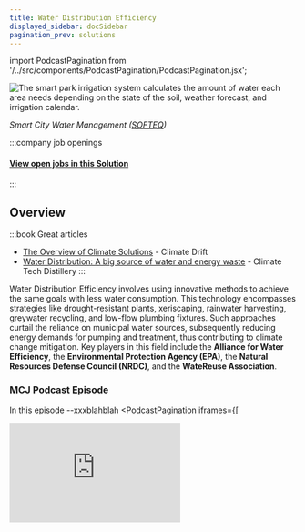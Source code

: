 ```yaml
---
title: Water Distribution Efficiency
displayed_sidebar: docSidebar
pagination_prev: solutions
---
```

import PodcastPagination from '/../src/components/PodcastPagination/PodcastPagination.jsx'; 

![The smart park irrigation system calculates the amount of water each area needs depending on the state of the soil, weather forecast, and irrigation calendar.](/../static/img/water-distribution-efficiency.webp)

*Smart City Water Management ([SOFTEQ](https://www.softeq.com/blog/smart-water-management-using-iot-real-world-examples))*


:::company job openings
  #### [View open jobs in this Solution](https://climatebase.org/jobs?l=&q=&drawdown_solutions=Water+Distribution+Efficiency)
:::

## Overview
:::book Great articles
- [The Overview of Climate Solutions](https://climatedrift.substack.com/p/the-overview-of-climate-solutions-ef4) - Climate Drift
- [Water Distribution: A big source of water and energy waste](https://www.climatetechdistillery.com/p/29-water-distribution) - Climate Tech Distillery
:::



Water Distribution Efficiency involves using innovative methods to achieve the same goals with less water consumption. This technology encompasses strategies like drought-resistant plants, xeriscaping, rainwater harvesting, greywater recycling, and low-flow plumbing fixtures. Such approaches curtail the reliance on municipal water sources, subsequently reducing energy demands for pumping and treatment, thus contributing to climate change mitigation. Key players in this field include the **Alliance for Water Efficiency**, the **Environmental Protection Agency (EPA)**, the **Natural Resources Defense Council (NRDC)**, and the **WateReuse Association**.

### MCJ Podcast Episode
In this episode --xxxblahblah
  <PodcastPagination iframes={[
<iframe allow="autoplay *; encrypted-media *; fullscreen *; clipboard-write" frameBorder="0" height="175" style={{width:'100%', maxWidth:'660px', overflow:'hidden', borderRadius:'10px'}} sandbox="allow-forms allow-popups allow-same-origin allow-scripts allow-storage-access-by-user-activation allow-top-navigation-by-user-activation" src="https://player.simplecast.com/3abe326d-fa9a-4543-baea-28efa8802861?dark=true&wmode=opaque" />
  ]}/>
:::


## Progress Made

- **Low-flow showerheads and faucets**: Breakthrough technologies slashing water usage by up to 30%.
- **Alliance for Water Efficiency**: Significant contribution to promoting water conservation and efficiency.

## Lessons Learned

- **Proper planning and design**: Paramount, considering growth, climate change, and available water resources.
- **Adopting new technologies**: Utilizing **smart meters** and **water sensors** for real-time data.
- **Stakeholder engagement**: Ensuring buy-in and support.
- **Monitoring and evaluation**: Continuous improvement through progress tracking.

## Challenges Ahead

- **Scaling up Water Distribution Efficiency**: Overcoming hurdles like high infrastructure costs, limited awareness, and need for trained personnel.
- Organizations addressing these hurdles include the **World Wildlife Fund (WWF)**, the **International Water Management Institute**, and the **Alliance for Water Efficiency**.

## Best Path Forward

- **Government investment**: Research and development, incentives for adoption.
- **Company contribution**: Advancing technology through research and commercialization efforts.